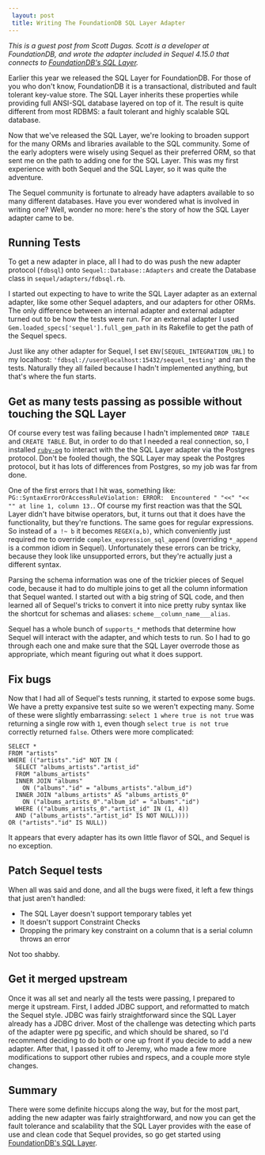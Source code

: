 ```yaml
---
 layout: post
 title: Writing The FoundationDB SQL Layer Adapter
---
```


_This is a guest post from Scott Dugas. Scott is a developer at FoundationDB, and wrote the adapter included in Sequel 4.15.0 that connects to [FoundationDB's SQL Layer](https://foundationdb.com/layers/sql)._

Earlier this year we released the SQL Layer for FoundationDB. For those of you who don't know, FoundationDB it is a transactional, distributed and fault tolerant key-value store. The SQL Layer inherits these properties while providing full ANSI-SQL database layered on top of it. The result is quite different from most RDBMS: a fault tolerant and highly scalable SQL database.

Now that we've released the SQL Layer, we're looking to broaden support for the many ORMs and libraries available to the SQL community. Some of the early adopters were wisely using Sequel as their preferred ORM, so that sent me on the path to adding one for the SQL Layer. This was my first experience with both Sequel and the SQL Layer, so it was quite the adventure.

The Sequel community is fortunate to already have adapters available to so many different databases. Have you ever wondered what is involved in writing one? Well, wonder no more: here's the story of how the SQL Layer adapter came to be.

## Running Tests

To get a new adapter in place, all I had to do was push the new adapter protocol (`fdbsql`) onto `Sequel::Database::Adapters` and create the Database class in `sequel/adapters/fdbsql.rb`.

I started out expecting to have to write the SQL Layer adapter as an external adapter, like some other Sequel adapters, and our adapters for other ORMs. The only difference between an internal adapter and external adapter turned out to be how the tests were run. For an external adapter I used `Gem.loaded_specs['sequel'].full_gem_path` in its Rakefile to get the path of the Sequel specs.

Just like any other adapter for Sequel, I set `ENV[SEQUEL_INTEGRATION_URL]` to my localhost: `'fdbsql://user@localhost:15432/sequel_testing'` and ran the tests. Naturally they all failed because I hadn't implemented anything, but that's where the fun starts.

## Get as many tests passing as possible without touching the SQL Layer

Of course every test was failing because I hadn't implemented `DROP TABLE` and `CREATE TABLE`. But, in order to do that I needed a real connection, so, I installed [`ruby-pg`](https://bitbucket.org/ged/ruby-pg/wiki/Home) to interact with the the SQL Layer adapter via the Postgres protocol. Don't be fooled though, the SQL Layer may speak the Postgres protocol, but it has lots of differences from Postgres, so my job was far from done.

One of the first errors that I hit  was, something like: `PG::SyntaxErrorOrAccessRuleViolation: ERROR:  Encountered " "<<" "<< "" at line 1, column 13.`. Of course my first reaction was that the SQL Layer didn't have bitwise operators, but, it turns out that it does have the functionality, but they're functions. The same goes for regular expressions. So instead of `a !~ b` it becomes `REGEX(a,b)`, which conveniently just required me to override `complex_expression_sql_append` (overriding `*_append` is a common idiom in Sequel). Unfortunately these errors can be tricky, because they look like unsupported errors, but they're actually just a different syntax.

Parsing the schema information was one of the trickier pieces of Sequel code, because it had to do multiple joins to get all the column information that Sequel wanted. I started out with a big string of SQL code, and then learned all of Sequel's tricks to convert it into nice pretty ruby syntax like the shortcut for schemas and aliases: `scheme__column_name___alias`.

Sequel has a whole bunch of `supports_*` methods that determine how Sequel will interact with the adapter, and which tests to run. So I had to go through each one and make sure that the SQL Layer overrode those as appropriate, which meant figuring out what it does support.

## Fix bugs

Now that I had all of Sequel's tests running, it started to expose some bugs. We have a pretty expansive test suite so we weren't expecting many. Some of these were slightly embarrassing: `select 1 where true is not true` was returning a single row with `1`, even though `select true is not true` correctly returned `false`. Others were more complicated:

    SELECT *
    FROM "artists"
    WHERE (("artists"."id" NOT IN (
      SELECT "albums_artists"."artist_id"
      FROM "albums_artists"
      INNER JOIN "albums"
        ON ("albums"."id" = "albums_artists"."album_id")
      INNER JOIN "albums_artists" AS "albums_artists_0"
        ON ("albums_artists_0"."album_id" = "albums"."id")
      WHERE (("albums_artists_0"."artist_id" IN (1, 4))
      AND ("albums_artists"."artist_id" IS NOT NULL))))
    OR ("artists"."id" IS NULL))

It appears that every adapter has its own little flavor of SQL, and Sequel is no exception.

## Patch Sequel tests

When all was said and done, and all the bugs were fixed, it left a few things that just aren't handled:

* The SQL Layer doesn't support temporary tables yet
* It doesn't support Constraint Checks
* Dropping the primary key constraint on a column that is a serial column throws an error

Not too shabby.

## Get it merged upstream

Once it was all set and nearly all the tests were passing, I prepared to merge it upstream. First, I added JDBC support, and reformatted to match the Sequel style. JDBC was fairly straightforward since the SQL Layer already has a JDBC driver. Most of the challenge was detecting which parts of the adapter were pg specific, and which should be shared, so I'd recommend deciding to do both or one up front if you decide to add a new adapter. After that, I passed it off to Jeremy, who made a few more modifications to support other rubies and rspecs, and a couple more style changes.


## Summary

There were some definite hiccups along the way, but for the most part, adding the new adapter was fairly straightforward, and now you can get the fault tolerance and scalability that the SQL Layer provides with the ease of use and clean code that Sequel provides, so go get started using [FoundationDB's SQL Layer](https://foundationdb.com/layers/sql).


